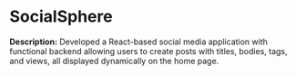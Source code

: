 # SocialSphere

**Description:** Developed a React-based social media application with functional backend allowing users to create posts with titles, bodies, tags, and views, all displayed dynamically on the home page.
